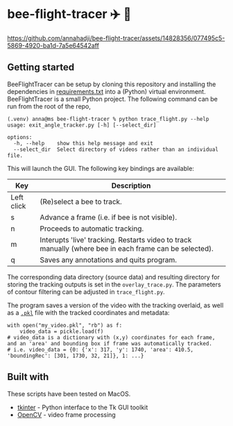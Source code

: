 # bee-flight-tracer ✈️ 🐝 

https://github.com/annahadji/bee-flight-tracer/assets/14828356/077495c5-5869-4920-ba1d-7a5e64542aff

## Getting started

BeeFlightTracer can be setup by cloning this repository and installing the dependencies in [requirements.txt](https://github.com/annahadji/bee-flight-tracer/blob/main/requirements.txt) into a (Python) virtual environment. BeeFlightTracer is a small Python project. The following command can be run from the root of the repo,

```
(.venv) anna@ms bee-flight-tracer % python trace_flight.py --help
usage: exit_angle_tracker.py [-h] [--select_dir]

options:
  -h, --help    show this help message and exit
  --select_dir  Select directory of videos rather than an individual file.
```

This will launch the GUI. The following key bindings are available:

| Key                       | Description                                                                                 | 
|---------------------------|---------------------------------------------------------------------------------------------|
| Left click                | (Re)select a bee to track.          |
| s                         | Advance a frame (i.e. if bee is not visible). |
| n                         | Proceeds to automatic tracking. |
| m                         | Interupts 'live' tracking. Restarts video to track manually (where bee in each frame can be selected). | 
| q                         | Saves any annotations and quits program. |

The corresponding data directory (source data) and resulting directory for storing the tracking outputs is set in the `overlay_trace.py`. The parameters of contour filtering can be adjusted in `trace_flight.py`. 

The program saves a version of the video with the tracking overlaid, as well as a [`.pkl`](https://docs.python.org/3/library/pickle.html) file with the tracked coordinates and metadata:

```
with open("my_video.pkl", "rb") as f:
    video_data = pickle.load(f)
# video_data is a dictionary with (x,y) coordinates for each frame, and an 'area' and bounding box if frame was automatically tracked.
# i.e. video_data = {0: {'x': 317, 'y': 1740, 'area': 410.5, 'boundingRec': [301, 1730, 32, 21]}, 1: ...}
```

## Built with

These scripts have been tested on MacOS.

- [tkinter](https://docs.python.org/3/library/tkinter.html#module-tkinter) - Python interface to the Tk GUI toolkit
- [OpenCV](https://docs.opencv.org/master/d6/d00/tutorial_py_root.html) - video frame processing
